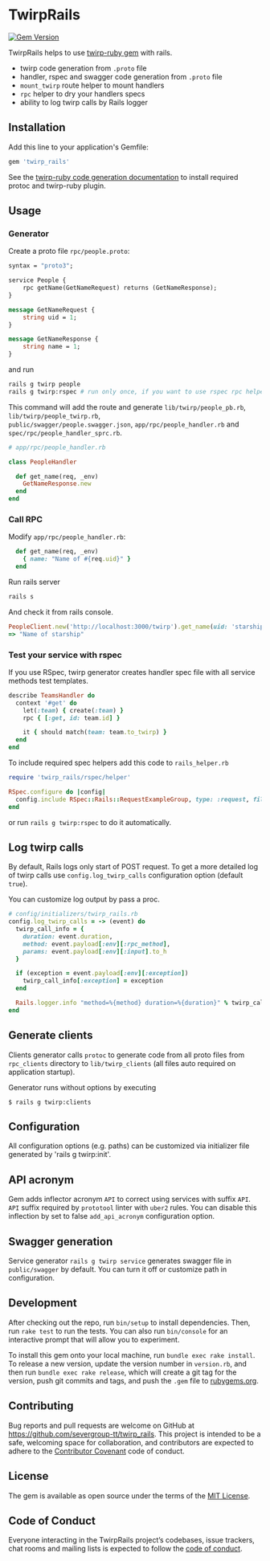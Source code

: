 # TwirpRails

[![Gem Version](https://badge.fury.io/rb/twirp_rails.svg)](https://badge.fury.io/rb/twirp_rails)

TwirpRails helps to use [twirp-ruby gem](https://github.com/twitchtv/twirp-ruby) with rails.

 * twirp code generation from ```.proto``` file
 * handler, rspec and swagger code generation from ```.proto``` file
 * `mount_twirp` route helper to mount handlers
 * `rpc` helper to dry your handlers specs
 * ability to log twirp calls by Rails logger

## Installation

Add this line to your application's Gemfile:

```ruby
gem 'twirp_rails'
```

See the [twirp-ruby code generation documentation](https://github.com/twitchtv/twirp-ruby/wiki/Code-Generation) 
to install required protoc and twirp-ruby plugin.

## Usage

### Generator

Create a proto file ```rpc/people.proto```:
```proto
syntax = "proto3";

service People {
    rpc getName(GetNameRequest) returns (GetNameResponse);
}

message GetNameRequest {
    string uid = 1;
}

message GetNameResponse {
    string name = 1;
}
```

and run

```sh
rails g twirp people
rails g twirp:rspec # run only once, if you want to use rspec rpc helper
```

This command will add the route and generate ```lib/twirp/people_pb.rb```, ```lib/twirp/people_twirp.rb```,  
```public/swagger/people.swagger.json```,  ```app/rpc/people_handler.rb``` and ```spec/rpc/people_handler_sprc.rb```.
```ruby
# app/rpc/people_handler.rb

class PeopleHandler

  def get_name(req, _env)
    GetNameResponse.new
  end
end
```

### Call RPC

Modify ```app/rpc/people_handler.rb```:
```ruby
  def get_name(req, _env)
    { name: "Name of #{req.uid}" }
  end
```

Run rails server
```sh
rails s
```

And check it from rails console.
```ruby
PeopleClient.new('http://localhost:3000/twirp').get_name(uid: 'starship').data.name
=> "Name of starship"
```

### Test your service with rspec

If you use RSpec, twirp generator creates handler spec file with all service methods test templates. 

```ruby
describe TeamsHandler do
  context '#get' do
    let(:team) { create(:team) } 
    rpc { [:get, id: team.id] }

    it { should match(team: team.to_twirp) }
  end
end
```

To include required spec helpers add this code to ```rails_helper.rb```
```ruby
require 'twirp_rails/rspec/helper'

RSpec.configure do |config|
  config.include RSpec::Rails::RequestExampleGroup, type: :request, file_path: %r{spec/api}
end 
```

or run ```rails g twirp:rspec``` to do it automatically.

## Log twirp calls

By default, Rails logs only start of POST request. To get a more detailed log of twirp calls
 use `config.log_twirp_calls` configuration option (default `true`).

You can customize log output by pass a proc.

```ruby
# config/initializers/twirp_rails.rb
config.log_twirp_calls = -> (event) do
  twirp_call_info = {
    duration: event.duration,
    method: event.payload[:env][:rpc_method],
    params: event.payload[:env][:input].to_h
  }

  if (exception = event.payload[:env][:exception])
    twirp_call_info[:exception] = exception
  end

  Rails.logger.info "method=%{method} duration=%{duration}" % twirp_call_info
end
```

## Generate clients

Clients generator calls `protoc` to generate code from all proto files from 
`rpc_clients` directory to `lib/twirp_clients` (all files auto required on application startup).

Generator runs without options by executing 

```
$ rails g twirp:clients
```

## Configuration

All configuration options (e.g. paths) can be customized via initializer file
generated by 'rails g twirp:init'.

## API acronym

Gem adds inflector acronym `API` to correct using services with suffix `API`. 
`API` suffix required by `prototool` linter with `uber2` rules. You can disable this
inflection by set to false `add_api_acronym` configuration option. 

## Swagger generation

Service generator `rails g twirp service` generates swagger file in `public/swagger` 
by default. You can turn it off or customize path in configuration.


## Development

After checking out the repo, run `bin/setup` to install dependencies. Then, run `rake test` to run the tests. You can also run `bin/console` for an interactive prompt that will allow you to experiment.

To install this gem onto your local machine, run `bundle exec rake install`. To release a new version, update the version number in `version.rb`, and then run `bundle exec rake release`, which will create a git tag for the version, push git commits and tags, and push the `.gem` file to [rubygems.org](https://rubygems.org).

## Contributing

Bug reports and pull requests are welcome on GitHub at https://github.com/severgroup-tt/twirp_rails. This project is intended to be a safe, welcoming space for collaboration, and contributors are expected to adhere to the [Contributor Covenant](http://contributor-covenant.org) code of conduct.

## License

The gem is available as open source under the terms of the [MIT License](https://opensource.org/licenses/MIT).

## Code of Conduct

Everyone interacting in the TwirpRails project’s codebases, issue trackers, chat rooms and mailing lists is expected to follow the [code of conduct](https://github.com/[USERNAME]/twirp_rails/blob/master/CODE_OF_CONDUCT.md).
